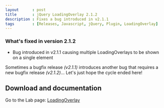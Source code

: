 ```yaml
---
layout      : post
title       : jQuery LoadingOverlay 2.1.2
description : Fixes a bug introduced in v2.1.1
tags        : [Releases, Javascript, jQuery, Plugin, LoadingOverlay]
---
```



### What's fixed in version 2.1.2
- Bug introduced in v2.1.1 causing multiple LoadingOverlays to be shown on a single element

Sometimes a bugfix release *(v2.1.1)* introduces another bug that requires a new bugfix release *(v2.1.2)*... Let's just hope the cycle ended here!


## Download and documentation

Go to the Lab page: [LoadingOverlay](/labs/jquery-loading-overlay/)
